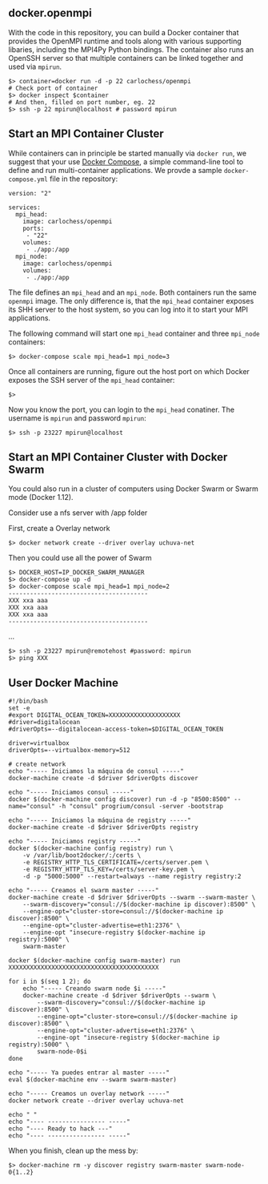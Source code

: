 ## docker.openmpi

With the code in this repository, you can build a Docker container that provides 
the OpenMPI runtime and tools along with various supporting libaries, 
including the MPI4Py Python bindings. The container also runs an OpenSSH server
so that multiple containers can be linked together and used via `mpirun`.

```
$> container=docker run -d -p 22 carlochess/openmpi
# Check port of container
$> docker inspect $container
# And then, filled on port number, eg. 22
$> ssh -p 22 mpirun@localhost # password mpirun
```


## Start an MPI Container Cluster

While containers can in principle be started manually via `docker run`, we suggest that your use 
[Docker Compose](https://docs.docker.com/compose/), a simple command-line tool 
to define and run multi-container applications. We provde a sample `docker-compose.yml`
file in the repository:

```
version: "2"

services:
  mpi_head:
    image: carlochess/openmpi
    ports: 
     - "22"
    volumes:
     - ./app:/app
  mpi_node: 
    image: carlochess/openmpi
    volumes:
     - ./app:/app
```

The file defines an `mpi_head` and an `mpi_node`. Both containers run the same `openmpi` image. 
The only difference is, that the `mpi_head` container exposes its SHH server to 
the host system, so you can log into it to start your MPI applications.


The following command will start one `mpi_head` container and three `mpi_node` containers: 

```
$> docker-compose scale mpi_head=1 mpi_node=3
```
Once all containers are running, figure out the host port on which Docker exposes the  SSH server of the  `mpi_head` container: 

```
$> 
```

Now you know the port, you can login to the `mpi_head` conatiner. The username is `mpirun` and password `mpirun`:

 ```
$> ssh -p 23227 mpirun@localhost
```
 
## Start an MPI Container Cluster with Docker Swarm
You could also run in a cluster of computers using Docker Swarm or Swarm mode (Docker 1.12).

Consider use a nfs server with /app folder

First, create a Overlay network
```
$> docker network create --driver overlay uchuva-net 
```
Then you could use all the power of Swarm

```
$> DOCKER_HOST=IP_DOCKER_SWARM_MANAGER
$> docker-compose up -d
$> docker-compose scale mpi_head=1 mpi_node=2
---------------------------------------
XXX xxa aaa
XXX xxa aaa
XXX xxa aaa
---------------------------------------
```

...

```
$> ssh -p 23227 mpirun@remotehost #password: mpirun
$> ping XXX
```

## User Docker Machine


```
#!/bin/bash
set -e
#export DIGITAL_OCEAN_TOKEN=XXXXXXXXXXXXXXXXXXXX
#driver=digitalocean
#driverOpts=--digitalocean-access-token=$DIGITAL_OCEAN_TOKEN

driver=virtualbox
driverOpts=--virtualbox-memory=512

# create network
echo "----- Iniciamos la máquina de consul -----"
docker-machine create -d $driver $driverOpts discover

echo "----- Iniciamos consul -----"
docker $(docker-machine config discover) run -d -p "8500:8500" --name="consul" -h "consul" progrium/consul -server -bootstrap

echo "----- Iniciamos la máquina de registry -----"
docker-machine create -d $driver $driverOpts registry

echo "----- Iniciamos registry -----"
docker $(docker-machine config registry) run \
    -v /var/lib/boot2docker/:/certs \
    -e REGISTRY_HTTP_TLS_CERTIFICATE=/certs/server.pem \
    -e REGISTRY_HTTP_TLS_KEY=/certs/server-key.pem \
    -d -p "5000:5000" --restart=always --name registry registry:2

echo "----- Creamos el swarm master -----"
docker-machine create -d $driver $driverOpts --swarm --swarm-master \
    --swarm-discovery="consul://$(docker-machine ip discover):8500" \
    --engine-opt="cluster-store=consul://$(docker-machine ip discover):8500" \
    --engine-opt="cluster-advertise=eth1:2376" \
    --engine-opt "insecure-registry $(docker-machine ip registry):5000" \
    swarm-master

docker $(docker-machine config swarm-master) run XXXXXXXXXXXXXXXXXXXXXXXXXXXXXXXXXXXXXXXXXX

for i in $(seq 1 2); do
    echo "----- Creando swarm node $i -----"
    docker-machine create -d $driver $driverOpts --swarm \
        --swarm-discovery="consul://$(docker-machine ip discover):8500" \
        --engine-opt="cluster-store=consul://$(docker-machine ip discover):8500" \
        --engine-opt="cluster-advertise=eth1:2376" \
        --engine-opt "insecure-registry $(docker-machine ip registry):5000" \
        swarm-node-0$i
done

echo "----- Ya puedes entrar al master -----"
eval $(docker-machine env --swarm swarm-master)

echo "----- Creamos un overlay network -----"
docker network create --driver overlay uchuva-net

echo " "
echo "---- ---------------- -----"
echo "---- Ready to hack ---"
echo "---- ---------------- -----"
```

When you finish, clean up the mess by:

```
$> docker-machine rm -y discover registry swarm-master swarm-node-0{1..2}
```

